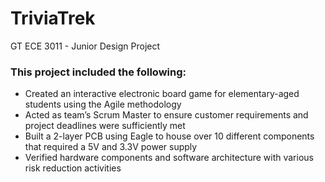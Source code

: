 # TriviaTrek
GT ECE 3011 - Junior Design Project

### This project included the following:
- Created an interactive electronic board game for elementary-aged students using the Agile methodology
- Acted as team’s Scrum Master to ensure customer requirements and project deadlines were sufficiently met
- Built a 2-layer PCB using Eagle to house over 10 different components that required a 5V and 3.3V power supply
- Verified hardware components and software architecture with various risk reduction activities
